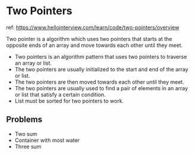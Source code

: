 # Two Pointers 
ref: https://www.hellointerview.com/learn/code/two-pointers/overview

Two pointer is a algorithm which uses two pointers that starts at the opposite ends of an array and move towards each other until they meet.

- Two pointers is an algorithm pattern that uses two pointers to traverse an array or list. 
- The two pointers are usually initialized to the start and end of the array or list.
- The two pointers are then moved towards each other until they meet.
- The two pointers are usually used to find a pair of elements in an array or list that satisfy a certain condition.
- List must be sorted for two pointers to work.

## Problems
- Two sum
- Container with most water
- Three sum